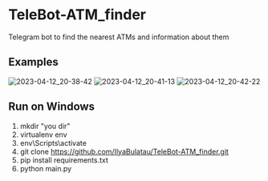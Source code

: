 # TeleBot-ATM_finder

Telegram bot to find the nearest ATMs and information about them



## Examples
  
![2023-04-12_20-38-42](https://user-images.githubusercontent.com/114684666/231539370-8246b459-94aa-4125-a30b-f7d3d85e5bdd.png)
![2023-04-12_20-41-13](https://user-images.githubusercontent.com/114684666/231539867-677ef3f1-4931-4fc4-a9b4-cce43247d8bd.png)
![2023-04-12_20-42-22](https://user-images.githubusercontent.com/114684666/231540098-e43adc20-dad7-4387-858a-fd6718644f51.png)



## Run on Windows

1. mkdir "you dir"
2. virtualenv env
3. env\Scripts\activate
4. git clone https://github.com/IlyaBulatau/TeleBot-ATM_finder.git
5. pip install requirements.txt
6. python main.py


